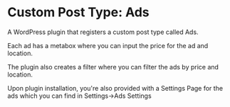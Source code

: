 # Custom Post Type: Ads

A WordPress plugin that registers a custom post type called Ads. 

Each ad has a metabox where you can input the price for the ad and location. 

The plugin also creates a filter where you can filter the ads by price and location. 

Upon plugin installation, you're also provided with a Settings Page for the ads which you can find in Settings->Ads Settings
